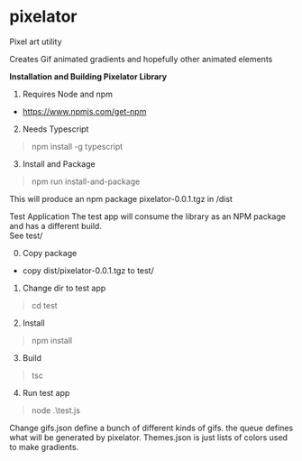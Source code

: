 # pixelator
Pixel art utility

Creates Gif animated gradients and hopefully other animated elements

**Installation and Building Pixelator Library**
1) Requires Node and npm
 - https://www.npmjs.com/get-npm

2) Needs Typescript
> npm install -g typescript

3) Install and Package
> npm run install-and-package

This will produce an npm package pixelator-0.0.1.tgz in /dist

Test Application
The test app will consume the library as an NPM package and has a different build.  
See test/

0) Copy package
 - copy dist/pixelator-0.0.1.tgz to test/

1) Change dir to test app
> cd test

2) Install
> npm install

3) Build
> tsc

4) Run test app
> node .\test.js

Change gifs.json define a bunch of different kinds of gifs.  the queue defines what will be generated by pixelator.  Themes.json is just lists of colors used to make gradients.
